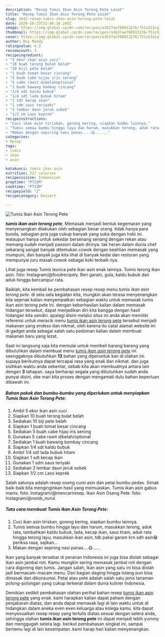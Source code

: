 ```yaml
---
description: "Resep Tumis Ikan Asin Terong Pete Lezat"
title: "Resep Tumis Ikan Asin Terong Pete Lezat"
slug: 1642-resep-tumis-ikan-asin-terong-pete-lezat
date: 2020-10-23T22:46:18.240Z
image: https://img-global.cpcdn.com/recipes/a3b37ae788913276/751x532cq70/tumis-ikan-asin-terong-pete-foto-resep-utama.jpg
thumbnail: https://img-global.cpcdn.com/recipes/a3b37ae788913276/751x532cq70/tumis-ikan-asin-terong-pete-foto-resep-utama.jpg
cover: https://img-global.cpcdn.com/recipes/a3b37ae788913276/751x532cq70/tumis-ikan-asin-terong-pete-foto-resep-utama.jpg
author: Roy Moody
ratingvalue: 4.3
reviewcount: 3
recipeingredient:
- "5 ekor ikan asin cuci"
- "10 buah terong bulat belah"
- "10 biji pete belah"
- "1 buah tomat besar cincang"
- "5 buah cabe hijau iris serong"
- "5 cabe rawit dibelahoptional"
- "1 buah bawang bombay cincang"
- "1/4 sdt kaldu bubuk"
- "1/4 sdt lada bubuk hitam"
- "1 sdt kecap ikan"
- "1 sdm saus teriyaki"
- "3 lembar daun jeruk sobek"
- "1/2 cm Laos keprek"
recipeinstructions:
- "Cuci ikan asin tiriskan, goreng kering, siapkan bumbu lainnya."
- "Tumis semua bumbu hingga layu dan harum, masukkan terong, aduk rata, tambahkan kaldu bubuk, lada, kecap ikan, saus tiram, aduk rata hingga terong layu, masukkan ikan asin, tdk pakai garam krn sdh asin😁 periksa rasa, sajikan..."
- "Makan dengan sepiring nasi panas....😋......"
categories:
- Resep
tags:
- tumis
- ikan
- asin

katakunci: tumis ikan asin 
nutrition: 227 calories
recipecuisine: Indonesian
preptime: "PT25M"
cooktime: "PT33M"
recipeyield: "2"
recipecategory: Dessert

---
```



![Tumis Ikan Asin Terong Pete](https://img-global.cpcdn.com/recipes/a3b37ae788913276/751x532cq70/tumis-ikan-asin-terong-pete-foto-resep-utama.jpg)

<b><i>tumis ikan asin terong pete</i></b>, Memasak menjadi bentuk kegemaran yang menyenangkan dilakukan oleh sebagian besar orang. tidak hanya para bunda, sebagian pria juga cukup banyak yang suka dengan hobi ini. walaupun hanya untuk sekedar bersenang senang dengan rekan atau memang sudah menjadi passion dalam dirinya. tak heran dalam dunia chef sekarang sangat banyak ditemukan cowok dengan keahlian memasak yang mumpuni, dan banyak juga kita lihat di banyak kedai dan restoran yang mempunyai juru masak cowok sebagai koki terbaik nya.

Lihat juga resep Tumis leunca pete ikan asin enak lainnya. Tumis terong ikan asin. foto: Instagram/@foodrecipely. Beri garam, gula, kaldu bubuk dan aduk hingga bercampur rata.

Baiklah, kita kembali ke pembahasan resep resep menu <i>tumis ikan asin terong pete</i>. di sela sela kegiatan kita, mungkin akan terasa menyenangkan bila sejenak kalian menyempatkan sebagian waktu untuk memasak tumis ikan asin terong pete ini. dengan keberhasilan kalian dalam memasak hidangan tersebut, dapat menjadikan diri kita bangga dengan hasil hidangan kita sendiri. apalagi disini melalui situs ini anda akan memiliki referensi untuk meracik menu <u>tumis ikan asin terong pete</u> tersebut menjadi makanan yang endess dan nikmat, oleh karena itu catat alamat website ini di gadget anda sebagai salah satu pedoman kalian dalam membuat makanan baru yang lezat.


Saat ini langsung saja kita memulai untuk membeli barang barang yang dibutuhkan dalam membuat menu <u><i>tumis ikan asin terong pete</i></u> ini. seenggaknya dibutuhkan <b>13</b> bahan yang diperuntuk kan di olahan ini. supaya berikutnya dapat tercapai rasa yang enak dan nikmat. dan juga sisihkan waktu anda sebentar, sebab kita akan membuatnya antara lain dengan <b>3</b> tahapan. saya berharap segala yang dibutuhkan sudah anda punyai disini, oke mari kita proses dengan mengamati dulu bahan keperluan dibawah ini.

<!--inarticleads1-->

##### Bahan pokok dan bumbu-bumbu yang diperlukan untuk menyiapkan Tumis Ikan Asin Terong Pete:

1. Ambil 5 ekor ikan asin cuci
1. Siapkan 10 buah terong bulat belah
1. Sediakan 10 biji pete belah
1. Siapkan 1 buah tomat besar cincang
1. Sediakan 5 buah cabe hijau iris serong
1. Gunakan 5 cabe rawit dibelah/optional
1. Sediakan 1 buah bawang bombay cincang
1. Siapkan 1/4 sdt kaldu bubuk
1. Ambil 1/4 sdt lada bubuk hitam
1. Siapkan 1 sdt kecap ikan
1. Gunakan 1 sdm saus teriyaki
1. Sediakan 3 lembar daun jeruk sobek
1. Siapkan 1/2 cm Laos keprek


Salah satunya adalah resep oseng cumi asin dan petai bumbu pedas. Simak baik-baik bila menginginkan hasil yang memuaskan. Tumis ikan asin gabus manis. foto: Instagram/@mencariresep. Ikan Asin Oseng Pete. foto: Instagram/@nonik_nurul. 

<!--inarticleads2-->

##### Tata cara membuat Tumis Ikan Asin Terong Pete:

1. Cuci ikan asin tiriskan, goreng kering, siapkan bumbu lainnya.
1. Tumis semua bumbu hingga layu dan harum, masukkan terong, aduk rata, tambahkan kaldu bubuk, lada, kecap ikan, saus tiram, aduk rata hingga terong layu, masukkan ikan asin, tdk pakai garam krn sdh asin😁 periksa rasa, sajikan...
1. Makan dengan sepiring nasi panas....😋......


Ikan yang banyak tersebar di perairan Indonesia ini juga bisa diolah sebagai ikan asin jambal roti. Kamu mungkin sering memasak jambal roti dengan cara digoreng dan tumis. Jangan salah, ikan asin yang satu ini bisa diolah jadi bermacam-macam menu. Dari bagian daging hingga tulang pun bisa dimasak dan dikonsumsi. Petai atau pete adalah salah satu jenis tanaman polong-polongan yang cukup terkenal dalam dunia kuliner Indonesia. 

Demikian sedikit pembahasan olahan perihal bahan resep <u>tumis ikan asin terong pete</u> yang enak. kami harapkan kalian dapat paham dengan penjabaran diatas, dan anda dapat memasak lagi di lain waktu untuk di hidangkan dalam aneka even even keluarga atau kolega kamu. kita dapat menyesuaikan resep resep yang tertulis diatas sesuai dengan selera anda, sehingga olahan <b>tumis ikan asin terong pete</b> ini dapat menjadi lebih yummy dan menggugah selera lagi. berikut pembahasan singkat ini, sampai bertemu lagi di lain kesempatan. kami harap hari kalian menyenangkan.
